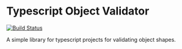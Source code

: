 # Typescript Object Validator

[![Build Status](https://travis-ci.com/sevenwestmedia-labs/typescript-object-validator.svg?branch=master)](https://travis-ci.com/sevenwestmedia-labs/typescript-object-validator)

A simple library for typescript projects for validating object shapes.

